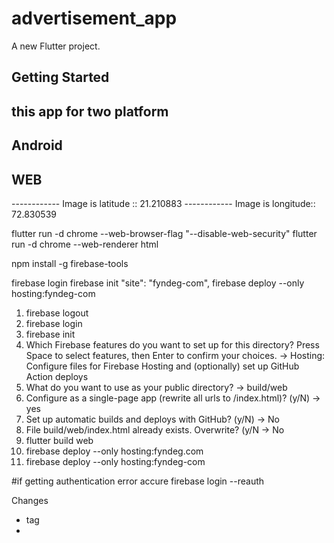 # advertisement_app

A new Flutter project.

## Getting Started

## this app for two platform
## Android
## WEB

------------ Image is latitude :: 21.210883
------------ Image is longitude:: 72.830539

flutter run -d chrome --web-browser-flag "--disable-web-security"
flutter run -d chrome --web-renderer html

npm install -g firebase-tools

firebase login
firebase init
"site": "fyndeg-com",
firebase deploy --only hosting:fyndeg-com


1) firebase logout
2) firebase login
3) firebase init
4) Which Firebase features do you want to set up for this directory? Press Space to select features, then Enter to confirm your choices.
   -> Hosting: Configure files for Firebase Hosting and (optionally) set up GitHub Action deploys
5) What do you want to use as your public directory?
   -> build/web
6) Configure as a single-page app (rewrite all urls to /index.html)? (y/N)
   -> yes
7) Set up automatic builds and deploys with GitHub? (y/N) 
   -> No
8) File build/web/index.html already exists. Overwrite? (y/N
    -> No
9) flutter build web
10) firebase deploy --only hosting:fyndeg.com
10) firebase deploy --only hosting:fyndeg-com


#if getting authentication error accure
firebase login --reauth




Changes

- tag 
- 
